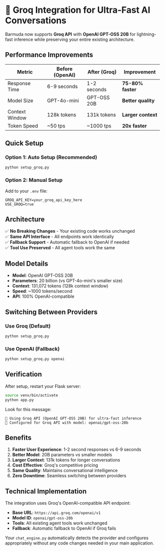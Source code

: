 # 🚀 Groq Integration for Ultra-Fast AI Conversations

Barmuda now supports **Groq API** with **OpenAI GPT-OSS 20B** for lightning-fast inference while preserving your entire existing architecture.

## Performance Improvements

| Metric | Before (OpenAI) | After (Groq) | Improvement |
|--------|----------------|--------------|-------------|
| Response Time | 6-9 seconds | 1-2 seconds | **75-80% faster** |
| Model Size | GPT-4o-mini | GPT-OSS 20B | **Better quality** |
| Context Window | 128k tokens | 131k tokens | **Larger context** |
| Token Speed | ~50 tps | ~1000 tps | **20x faster** |

## Quick Setup

### Option 1: Auto Setup (Recommended)
```bash
python setup_groq.py
```

### Option 2: Manual Setup
Add to your `.env` file:
```env
GROQ_API_KEY=your_groq_api_key_here
USE_GROQ=true
```

## Architecture

✅ **No Breaking Changes** - Your existing code works unchanged  
✅ **Same API Interface** - All endpoints work identically  
✅ **Fallback Support** - Automatic fallback to OpenAI if needed  
✅ **Tool Use Preserved** - All agent tools work the same  

## Model Details

- **Model**: OpenAI GPT-OSS 20B  
- **Parameters**: 20 billion (vs GPT-4o-mini's smaller size)
- **Context**: 131,072 tokens (128k context window)
- **Speed**: ~1000 tokens/second  
- **API**: 100% OpenAI-compatible

## Switching Between Providers

### Use Groq (Default)
```bash
python setup_groq.py
```

### Use OpenAI (Fallback)  
```bash
python setup_groq.py openai
```

## Verification

After setup, restart your Flask server:
```bash
source venv/bin/activate
python app.py
```

Look for this message:
```
🚀 Using Groq API (OpenAI GPT-OSS 20B) for ultra-fast inference
🚀 Configured for Groq API with model: openai/gpt-oss-20b
```

## Benefits

1. **Faster User Experience**: 1-2 second responses vs 6-9 seconds
2. **Better Model**: 20B parameters vs smaller models  
3. **Larger Context**: 131k tokens for longer conversations
4. **Cost Effective**: Groq's competitive pricing
5. **Same Quality**: Maintains conversational intelligence
6. **Zero Downtime**: Seamless switching between providers

## Technical Implementation

The integration uses Groq's OpenAI-compatible API endpoint:
- **Base URL**: `https://api.groq.com/openai/v1`
- **Model ID**: `openai/gpt-oss-20b`
- **Tools**: All existing agent tools work unchanged
- **Fallback**: Automatic fallback to OpenAI if Groq fails

Your `chat_engine.py` automatically detects the provider and configures appropriately without any code changes needed in your main application.